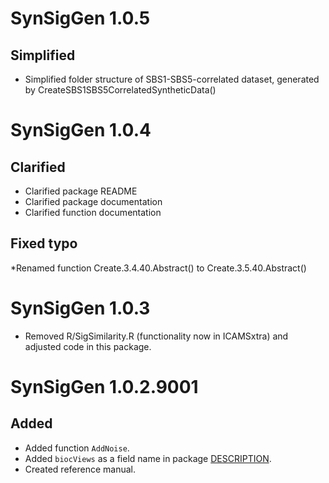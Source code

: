 # SynSigGen 1.0.5
## Simplified
* Simplified folder structure of SBS1-SBS5-correlated dataset,
generated by CreateSBS1SBS5CorrelatedSyntheticData()

# SynSigGen 1.0.4
## Clarified
* Clarified package README
* Clarified package documentation
* Clarified function documentation

## Fixed typo 
*Renamed function Create.3.4.40.Abstract() to Create.3.5.40.Abstract()

# SynSigGen 1.0.3
* Removed R/SigSimilarity.R (functionality now in ICAMSxtra)
  and adjusted code in this package.

# SynSigGen 1.0.2.9001

## Added
* Added function `AddNoise`.
* Added `biocViews` as a field name in package [DESCRIPTION](https://github.com/steverozen/SynSigGen/blob/master/DESCRIPTION).
* Created reference manual.
